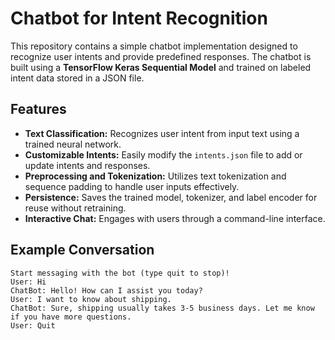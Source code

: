 # Chatbot for Intent Recognition

This repository contains a simple chatbot implementation designed to recognize user intents and provide predefined responses. The chatbot is built using a **TensorFlow Keras Sequential Model** and trained on labeled intent data stored in a JSON file. 

## Features
- **Text Classification:** Recognizes user intent from input text using a trained neural network.
- **Customizable Intents:** Easily modify the `intents.json` file to add or update intents and responses.
- **Preprocessing and Tokenization:** Utilizes text tokenization and sequence padding to handle user inputs effectively.
- **Persistence:** Saves the trained model, tokenizer, and label encoder for reuse without retraining.
- **Interactive Chat:** Engages with users through a command-line interface.


## Example Conversation
```
Start messaging with the bot (type quit to stop)!
User: Hi
ChatBot: Hello! How can I assist you today?
User: I want to know about shipping.
ChatBot: Sure, shipping usually takes 3-5 business days. Let me know if you have more questions.
User: Quit
```

